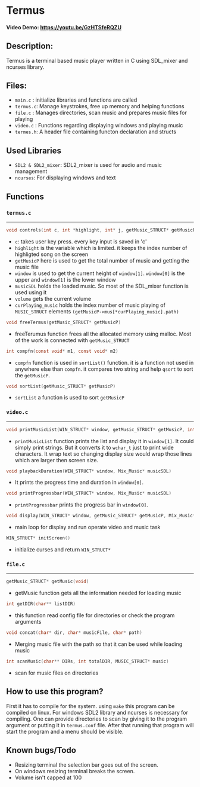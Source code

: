 # Termus
#### Video Demo: https://youtu.be/GzHTSfeRQZU

## Description:
Termus is a terminal based music player written in C using SDL_mixer and ncurses library.

## Files:
- ```main.c```  : initialize libraries and functions are called
- ```termus.c```: Manage keystrokes, free up memory and helping functions
- ```file.c```  : Manages directories, scan music and prepares music files for playing
- ```video.c``` : Functions regarding displaying windows and playing music
- ```termes.h```: A header file containing functon declaration and structs

## Used Libraries
- ```SDL2 & SDL2_mixer```: SDL2_mixer is used for audio and music management
- ```ncurses```: For displaying windows and text

## Functions

### ```termus.c```
---
```c
void controls(int c, int *highlight, int* j, getMusic_STRUCT* getMusicP, WIN_STRUCT* window, Mix_Music** musicSDL, int* volume, int* curPlaying_music)
```
- ```c```: takes user key press. every key input is saved in 'c'
- ```highlight``` is the variable which is limited. it keeps the index number of highligted song on the screen
- ```getMusicP``` here is used to get the total number of music and getting the music file
- ```window``` is used to get the current height of ```window[1]```. ```window[0]``` is the upper and ```window[1]``` is the lower window
- ```musicSDL``` holds the loaded music. So most of the SDL_mixer function is used using it
- ```volume``` gets the current volume
- ```curPlaying_music``` holds the index number of music playing of ```MUSIC_STRUCT``` elements ```(getMusicP->mus[*curPlaying_music].path)```

```c
void freeTermus(getMusic_STRUCT* getMusicP)
```
- freeTerumus function frees all the allocated memory using malloc. Most of the work is connected with ```getMusic_STRUCT```

```c
int compfn(const void* m1, const void* m2)
```
- ```compfn``` function is used in ```sortList()``` function. it is a function not used in anywhere else than ```compfn```. it compares two string and help ```qsort``` to sort the ```getMusicP```.

```c
void sortList(getMusic_STRUCT* getMusicP)
```
- ```sortList``` a function is used to sort ```getMusicP```

### ```video.c```
---
```c
void printMusicList(WIN_STRUCT* window, getMusic_STRUCT* getMusicP, int c, int* j, int* highlight, int* old_h1)
```
- ```printMusicList``` function prints the list and display it in ```window[1]```. It could simply print strings. But it converts it to ```wchar_t``` just to print wide characters. It wrap text so changing display size would wrap those lines which are larger then screen size.

```c
void playbackDuration(WIN_STRUCT* window, Mix_Music* musicSDL)
```
- It prints the progress time and duration in ```window[0]```. 

```c
void printProgressbar(WIN_STRUCT* window, Mix_Music* musicSDL)
```
- ```printProgressbar``` prints the progress bar in ```window[0]```.

```c
void display(WIN_STRUCT* window, getMusic_STRUCT* getMusicP, Mix_Music* musicSDL)
```
- main loop for display and run operate video and music task

```c
WIN_STRUCT* initScreen()
```
- initialize curses and return ```WIN_STRUCT*```

### ```file.c```
---

```c
getMusic_STRUCT* getMusic(void)
```
- getMusic function gets all the information needed for loading music

```c
int getDIR(char** listDIR)
```
- this function read config file for directories or check the program arguments

```c
void concat(char* dir, char* musicFile, char* path)
```
- Merging music file with the path so that it can be used while loading music

```c
int scanMusic(char** DIRs, int totalDIR, MUSIC_STRUCT* music)
```
- scan for music files on directories

## How to use this program?

First it has to compile for the system. using ```make``` this program can be compiled on linux. For windows SDL2 library and ncurses is necessary for compiling. One can provide directories to scan by giving it to the program argument or putting it in
```termus.conf``` file. After that running that program will start the program and a menu should be visible.

## Known bugs/Todo
- Resizing terminal the selection bar goes out of the screen.
- On windows resizing terminal breaks the screen.
- Volume isn't capped at 100
